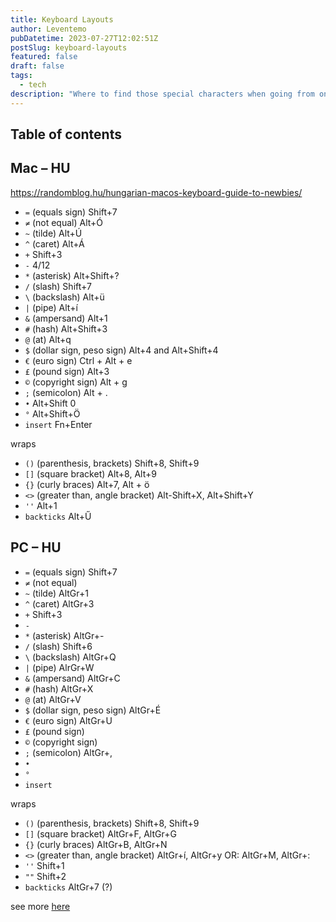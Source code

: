 ```yaml
---
title: Keyboard Layouts
author: Leventemo
pubDatetime: 2023-07-27T12:02:51Z
postSlug: keyboard-layouts
featured: false
draft: false
tags:
  - tech
description: "Where to find those special characters when going from one language or machine to another."
---
```


## Table of contents

## Mac – HU

<https://randomblog.hu/hungarian-macos-keyboard-guide-to-newbies/>

- `=` (equals sign) Shift+7
- `≠` (not equal) Alt+Ó
- `~` (tilde) Alt+Ú
- `^` (caret) Alt+Á
- `+` Shift+3
- `-` 4/12
- `*` (asterisk) Alt+Shift+?
- `/` (slash) Shift+7
- `\` (backslash) Alt+ü
- `|` (pipe) Alt+í
- `&` (ampersand) Alt+1
- `#` (hash) Alt+Shift+3
- `@` (at) Alt+q
- `$` (dollar sign, peso sign) Alt+4 and Alt+Shift+4
- `€` (euro sign) Ctrl + Alt + e
- `£` (pound sign) Alt+3
- `©` (copyright sign) Alt + g
- `;` (semicolon) Alt + .
- `•` Alt+Shift 0
- `°` Alt+Shift+Ö
- `insert` Fn+Enter

wraps

- `()` (parenthesis, brackets) Shift+8, Shift+9
- `[]` (square bracket) Alt+8, Alt+9
- `{}` (curly braces) Alt+7, Alt + ö
- `<>` (greater than, angle bracket) Alt-Shift+X, Alt+Shift+Y
- `''` Alt+1
- `backticks` Alt+Ű

## PC – HU

- `=` (equals sign) Shift+7
- `≠` (not equal)
- `~` (tilde) AltGr+1
- `^` (caret) AltGr+3
- `+` Shift+3
- `-`
- `*` (asterisk) AltGr+-
- `/` (slash) Shift+6
- `\` (backslash) AltGr+Q
- `|` (pipe) AlrGr+W
- `&` (ampersand) AltGr+C
- `#` (hash) AltGr+X
- `@` (at) AltGr+V
- `$` (dollar sign, peso sign) AltGr+É
- `€` (euro sign) AltGr+U
- `£` (pound sign)
- `©` (copyright sign)
- `;` (semicolon) AltGr+,
- `•`
- `°`
- `insert`

wraps

- `()` (parenthesis, brackets) Shift+8, Shift+9
- `[]` (square bracket) AltGr+F, AltGr+G
- `{}` (curly braces) AltGr+B, AltGr+N
- `<>` (greater than, angle bracket) AltGr+í, AltGr+y OR: AltGr+M, AltGr+:
- `''` Shift+1
- `""` Shift+2
- `backticks` AltGr+7 (?)

see more [here](https://en.wikipedia.org/wiki/List_of_typographical_symbols_and_punctuation_marks)
